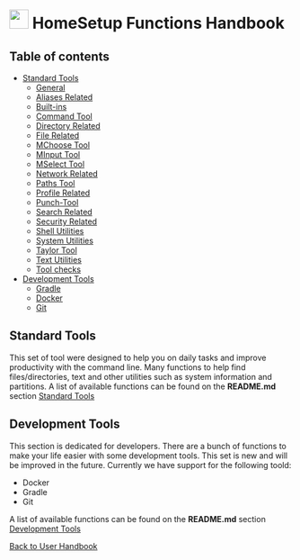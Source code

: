 # <img src="https://iili.io/HvtxC1S.png"  width="34" height="34"> HomeSetup Functions Handbook

## Table of contents

<!-- toc -->
- [Standard Tools](#standard-tools)
  * [General](functions/std-tools/general.md)
  * [Aliases Related](functions/std-tools/aliases-related.md)
  * [Built-ins](functions/std-tools/built-ins.md)
  * [Command Tool](functions/std-tools/command-tool.md)
  * [Directory Related](functions/std-tools/directory-related.md)
  * [File Related](functions/std-tools/file-related.md)
  * [MChoose Tool](functions/std-tools/mchoose-tool.md)
  * [MInput Tool](functions/std-tools/minput-tool.md)
  * [MSelect Tool](functions/std-tools/mselect-tool.md)
  * [Network Related](functions/std-tools/network-related.md)
  * [Paths Tool](functions/std-tools/paths-tool.md)
  * [Profile Related](functions/std-tools/profile-related.md)
  * [Punch-Tool](functions/std-tools/punch-tool.md)
  * [Search Related](functions/std-tools/search-related.md)
  * [Security Related](functions/std-tools/security-related.md)
  * [Shell Utilities](functions/std-tools/shell-utilities.md)
  * [System Utilities](functions/std-tools/system-utilities.md)
  * [Taylor Tool](functions/std-tools/taylor-tool.md)
  * [Text Utilities](functions/std-tools/text-utilities.md)
  * [Tool checks](functions/std-tools/toolchecks.md)
- [Development Tools](#development-tools)
  * [Gradle](functions/dev-tools/gradle-tools.md)
  * [Docker](functions/dev-tools/docker-tools.md)
  * [Git](functions/dev-tools/git-tools.md)
<!-- tocstop -->

## Standard Tools

This set of tool were designed to help you on daily tasks and improve productivity with the command line. Many 
functions to help find files/directories, text and other utilities such as system information and partitions. A
list of available functions can be found on the **README.md** section [Standard Tools](../../../README.md#standard-tools) 

## Development Tools

This section is dedicated for developers. There are a bunch of functions to make your life easier with some development
tools. This set is new and will be improved in the future. Currently we have support for the following toold:

- Docker
- Gradle
- Git

A list of available functions can be found on the **README.md** section [Development Tools](../../../README.md#development-tools)


[Back to User Handbook](../USER_HANDBOOK.md)
